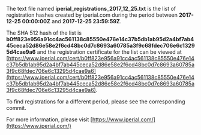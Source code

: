 The text file named **iperial_registrations_2017_12_25.txt** is the list of registration hashes created by iperial.com during the period between **2017-12-25 00:00:00Z** and **2017-12-25 23:59:59Z**.

The SHA 512 hash of the list is **b0ff823e956a91cc4ac561138c85550e476e14c37b5db1ab95d2a4bf7ab445ceca52d86e58e2f6cd48bc0d7c8693a60785a3f9c68fdec706e6c13295d4cae9a6** and the registration certificate for the list can be viewed at [https://www.iperial.com/cert/b0ff823e956a91cc4ac561138c85550e476e14c37b5db1ab95d2a4bf7ab445ceca52d86e58e2f6cd48bc0d7c8693a60785a3f9c68fdec706e6c13295d4cae9a6](https://www.iperial.com/cert/b0ff823e956a91cc4ac561138c85550e476e14c37b5db1ab95d2a4bf7ab445ceca52d86e58e2f6cd48bc0d7c8693a60785a3f9c68fdec706e6c13295d4cae9a6).

To find registrations for a different period, please see the corresponding commit.

For more information, please visit [https://www.iperial.com/](https://www.iperial.com/)

